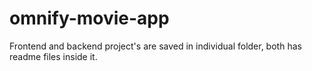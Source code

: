 # omnify-movie-app
Frontend and backend project's are saved in individual folder, both has readme files inside it.
